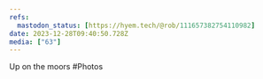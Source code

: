 ```yaml
---
refs:
  mastodon_status: [https://hyem.tech/@rob/111657382754110982]
date: 2023-12-28T09:40:50.728Z
media: ["63"]
---
```


Up on the moors #Photos
